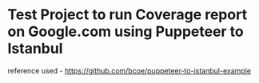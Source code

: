 # Test Project to run Coverage report on Google.com using Puppeteer to Istanbul

reference used - https://github.com/bcoe/puppeteer-to-istanbul-example

